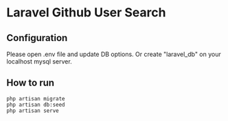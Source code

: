 # Laravel Github User Search

## Configuration

Please open .env file and update DB options. Or create "laravel_db" on your localhost mysql server.

## How to run

```
php artisan migrate
php artisan db:seed
php artisan serve
```

